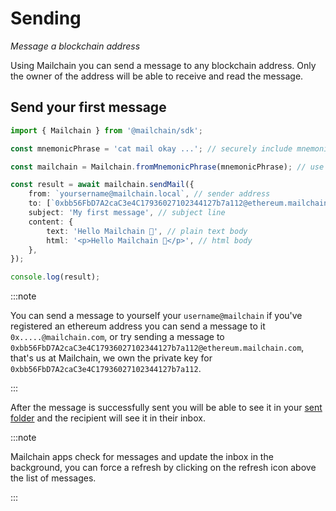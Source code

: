 # Sending

_Message a blockchain address_

Using Mailchain you can send a message to any blockchain address. Only the owner of the address will be able to receive and read the message.

## Send your first message

```ts
import { Mailchain } from '@mailchain/sdk';

const mnemonicPhrase = 'cat mail okay ...'; // securely include mnemonic phrase

const mailchain = Mailchain.fromMnemonicPhrase(mnemonicPhrase); // use your mnemonic phrase

const result = await mailchain.sendMail({
	from: `yoursername@mailchain.local`, // sender address
	to: [`0xbb56FbD7A2caC3e4C17936027102344127b7a112@ethereum.mailchain.com`], // list of recipients (blockchain or mailchain addresses)
	subject: 'My first message', // subject line
	content: {
		text: 'Hello Mailchain 👋', // plain text body
		html: '<p>Hello Mailchain 👋</p>', // html body
	},
});

console.log(result);
```

:::note

You can send a message to yourself your `username@mailchain` if you've registered an ethereum address you can send a message to it `0x.....@mailchain.com`, or try sending a message to `0xbb56FbD7A2caC3e4C17936027102344127b7a112@ethereum.mailchain.com`, that's us at Mailchain, we own the private key for `0xbb56FbD7A2caC3e4C17936027102344127b7a112`.

:::

After the message is successfully sent you will be able to see it in your [sent folder](https://app.mailchain.com/sent) and the recipient will see it in their inbox.

:::note

Mailchain apps check for messages and update the inbox in the background, you can force a refresh by clicking on the refresh icon above the list of messages.

:::
